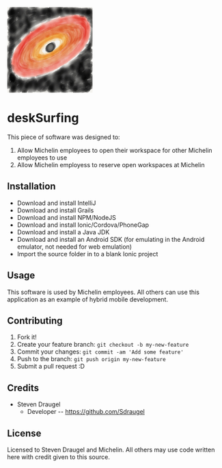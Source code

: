 <img src="https://github.com/Sdraugel/Journey-to-a-Black-Hole/blob/master/app_icon5.jpg" width="200" height="200" />

# deskSurfing

This piece of software was designed to: 
 1. Allow Michelin employees to open their workspace for other Michelin employees to use
 2. Allow Michelin employess to reserve open workspaces at Michelin

## Installation

* Download and install IntelliJ
* Download and install Grails
* Download and install NPM/NodeJS
* Download and install Ionic/Cordova/PhoneGap
* Download and install a Java JDK
* Download and install an Android SDK (for emulating in the Android emulator, not needed for web emulation)
* Import the source folder in to a blank Ionic project


## Usage

This software is used by Michelin employees. All others can use this application as an example of hybrid mobile development. 

## Contributing

1. Fork it!
2. Create your feature branch: `git checkout -b my-new-feature`
3. Commit your changes: `git commit -am 'Add some feature'`
4. Push to the branch: `git push origin my-new-feature`
5. Submit a pull request :D

## Credits

* Steven Draugel
  * Developer -- https://github.com/Sdraugel

## License

Licensed to Steven Draugel and Michelin. All others may use code written here with credit given to this source.
